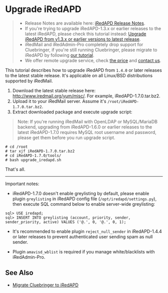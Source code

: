 # Upgrade iRedAPD

> * Release Notes are available here: [iRedAPD Release Notes](./iredapd.releases.html).
> * If you're trying to upgrade iRedAPD-1.3.x or earlier releases to the latest
>   iRedAPD, please check this tutorial instead: 
>   [Upgrade iRedAPD from v1.3.x or earlier versions to latest release](./upgrade.old.iredapd.html).
> * iRedMail and iRedAdmin-Pro completely drop support for Cluebringer, if
>   you're still running Cluebringer, please migrate to iRedAPD by following
>   [our tutorial](./cluebringer.to.iredapd.html).
> * We offer remote upgrade service, check [the price](../support.html) and [contact us](../contact.html).

This tutorial describes how to upgrade iRedAPD from `1.4.0` or later releases
to the latest stable release. It's applicable on all Linux/BSD distributions
supported by iRedMail.

1. Download the latest stable release here: <http://www.iredmail.org/yum/misc/>.
   For example, iRedAPD-1.7.0.tar.bz2.
1. Upload it to your iRedMail server. Assume it's `/root/iRedAPD-1.7.0.tar.bz2`.
1. Extract downloaded package and execute upgrade script:

> Note: If you're running iRedMail with OpenLDAP or MySQL/MariaDB backend,
> upgrading from iRedAPD-1.6.0 or earlier releases to the latest iRedAPD-1.7.0
> requires MySQL root username and password, please get them before you run
> upgrade script.

```
# cd /root
# tar xjf iRedAPD-1.7.0.tar.bz2
# cd iRedAPD-1.7.0/tools/
# bash upgrade_iredapd.sh
```

That's all.

----

Important notes:

* iRedAPD-1.7.0 doesn't enable greylisting by default, please enable plugin
  `greylisting` in iRedAPD config file (`/opt/iredapd/settings.py`), then
  execute SQL command below to enable server-wide greylisting:

```
sql> USE iredapd;
sql> INSERT INTO greylisting (account, priority, sender, sender_priority, active) VALUES ('@.', 0, '@.', 0, 1);
```

* It's recommended to enable plugin `reject_null_sender` in iRedAPD-1.4.4 or
  later releases to prevent authenticated user sending spam as null sender.

* Plugin `amavisd_wblist` is required if you manage white/blacklists with
  iRedAdmin-Pro.

## See Also

* [Migrate Cluebringer to iRedAPD](./cluebringer.to.iredapd.html)
